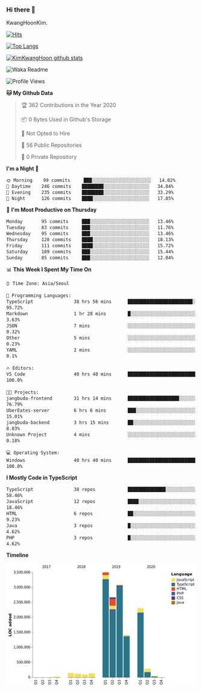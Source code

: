 ### Hi there 👋

KwangHoonKim.

[![Hits](https://hits.seeyoufarm.com/api/count/incr/badge.svg?url=https%3A%2F%2Fgithub.com%2Frhkdgns95)](https://hits.seeyoufarm.com)  

[![Top Langs](https://github-readme-stats.vercel.app/api/top-langs/?username=rhkdgns95&layout=compact)](https://github.com/anuraghazra/github-readme-stats)   

[![KimKwangHoon github stats](https://github-readme-stats.vercel.app/api?username=rhkdgns95&show_icons=true)](https://github.com/anuraghazra/github-readme-stats)  



<!--
**rhkdgns95/rhkdgns95** is a ✨ _special_ ✨ repository because its `README.md` (this file) appears on your GitHub profile.

Here are some ideas to get you started:

- 🔭 I’m currently working on ...
- 🌱 I’m currently learning ...
- 👯 I’m looking to collaborate on ...
- 🤔 I’m looking for help with ...
- 💬 Ask me about ...
- 📫 How to reach me: ...
- 😄 Pronouns: ...
- ⚡ Fun fact: ...
-->



![Waka Readme](https://github.com/rhkdgns95/rhkdgns95/workflows/Waka%20Readme/badge.svg)
<!--START_SECTION:waka-->
![Profile Views](http://img.shields.io/badge/Profile%20Views-4-blue)

**🐱 My Github Data** 

> 🏆 362 Contributions in the Year 2020
 > 
> 📦 0 Bytes Used in Github's Storage 
 > 
> 🚫 Not Opted to Hire
 > 
> 📜 56 Public Repositories
 > 
> 🔑 0 Private Repository 
 > 
**I'm a Night 🦉** 

```text
🌞 Morning    99 commits     ███░░░░░░░░░░░░░░░░░░░░░░   14.02% 
🌆 Daytime    246 commits    ████████░░░░░░░░░░░░░░░░░   34.84% 
🌃 Evening    235 commits    ████████░░░░░░░░░░░░░░░░░   33.29% 
🌙 Night      126 commits    ████░░░░░░░░░░░░░░░░░░░░░   17.85%

```
📅 **I'm Most Productive on Thursday** 

```text
Monday       95 commits     ███░░░░░░░░░░░░░░░░░░░░░░   13.46% 
Tuesday      83 commits     ███░░░░░░░░░░░░░░░░░░░░░░   11.76% 
Wednesday    95 commits     ███░░░░░░░░░░░░░░░░░░░░░░   13.46% 
Thursday     128 commits    ████░░░░░░░░░░░░░░░░░░░░░   18.13% 
Friday       111 commits    ████░░░░░░░░░░░░░░░░░░░░░   15.72% 
Saturday     109 commits    ███░░░░░░░░░░░░░░░░░░░░░░   15.44% 
Sunday       85 commits     ███░░░░░░░░░░░░░░░░░░░░░░   12.04%

```


📊 **This Week I Spent My Time On** 

```text
⌚︎ Time Zone: Asia/Seoul

💬 Programming Languages: 
TypeScript               38 hrs 56 mins      ████████████████████████░   95.72% 
Markdown                 1 hr 28 mins        █░░░░░░░░░░░░░░░░░░░░░░░░   3.63% 
JSON                     7 mins              ░░░░░░░░░░░░░░░░░░░░░░░░░   0.32% 
Other                    5 mins              ░░░░░░░░░░░░░░░░░░░░░░░░░   0.23% 
YAML                     2 mins              ░░░░░░░░░░░░░░░░░░░░░░░░░   0.1%

🔥 Editors: 
VS Code                  40 hrs 40 mins      █████████████████████████   100.0%

🐱‍💻 Projects: 
jangbuda-frontend        31 hrs 14 mins      ███████████████████░░░░░░   76.79% 
UberEates-server         6 hrs 6 mins        ███░░░░░░░░░░░░░░░░░░░░░░   15.01% 
jangbuda-backend         3 hrs 15 mins       ██░░░░░░░░░░░░░░░░░░░░░░░   8.03% 
Unknown Project          4 mins              ░░░░░░░░░░░░░░░░░░░░░░░░░   0.18%

💻 Operating System: 
Windows                  40 hrs 40 mins      █████████████████████████   100.0%

```

**I Mostly Code in TypeScript** 

```text
TypeScript               38 repos            ██████████████░░░░░░░░░░░   58.46% 
JavaScript               12 repos            ████░░░░░░░░░░░░░░░░░░░░░   18.46% 
HTML                     6 repos             ██░░░░░░░░░░░░░░░░░░░░░░░   9.23% 
Java                     3 repos             █░░░░░░░░░░░░░░░░░░░░░░░░   4.62% 
PHP                      3 repos             █░░░░░░░░░░░░░░░░░░░░░░░░   4.62%

```


**Timeline**

![Chart not found](https://github.com/rhkdgns95/rhkdgns95/blob/master/charts/bar_graph.png) 


<!--END_SECTION:waka-->
